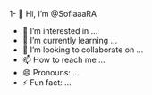 1- 👋 Hi, I’m @SofiaaaRA
- 👀 I’m interested in ...
- 🌱 I’m currently learning ...
- 💞️ I’m looking to collaborate on ...
- 📫 How to reach me ...
- 😄 Pronouns: ...
- ⚡ Fun fact: ...

<!---
SofiaaaRA/SofiaaaRA is a ✨ special ✨ repository because its `README.md` (this file) appears on your GitHub profile.
You can click the Preview link to take a look at your changes.
--->
